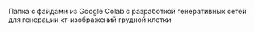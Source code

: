 Папка с файдами из Google Colab c разработкой генеративных сетей для генерации кт-изображений грудной клетки
